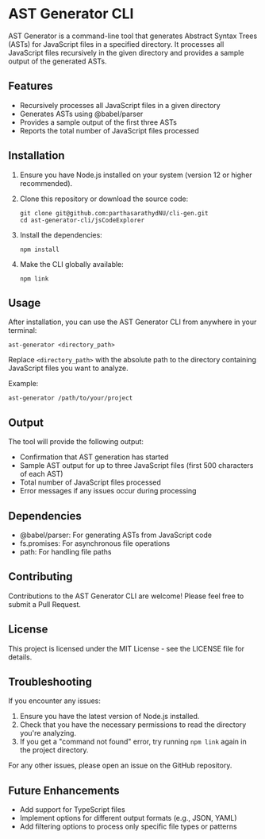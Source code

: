 # AST Generator CLI

AST Generator is a command-line tool that generates Abstract Syntax Trees (ASTs) for JavaScript files in a specified directory. It processes all JavaScript files recursively in the given directory and provides a sample output of the generated ASTs.

## Features

- Recursively processes all JavaScript files in a given directory
- Generates ASTs using @babel/parser
- Provides a sample output of the first three ASTs
- Reports the total number of JavaScript files processed

## Installation

1. Ensure you have Node.js installed on your system (version 12 or higher recommended).

2. Clone this repository or download the source code:
   ```
   git clone git@github.com:parthasarathydNU/cli-gen.git
   cd ast-generator-cli/jsCodeExplorer
   ```

3. Install the dependencies:
   ```
   npm install
   ```

4. Make the CLI globally available:
   ```
   npm link
   ```

## Usage

After installation, you can use the AST Generator CLI from anywhere in your terminal:

```
ast-generator <directory_path>
```

Replace `<directory_path>` with the absolute path to the directory containing JavaScript files you want to analyze.

Example:
```
ast-generator /path/to/your/project
```

## Output

The tool will provide the following output:

- Confirmation that AST generation has started
- Sample AST output for up to three JavaScript files (first 500 characters of each AST)
- Total number of JavaScript files processed
- Error messages if any issues occur during processing

## Dependencies

- @babel/parser: For generating ASTs from JavaScript code
- fs.promises: For asynchronous file operations
- path: For handling file paths

## Contributing

Contributions to the AST Generator CLI are welcome! Please feel free to submit a Pull Request.

## License

This project is licensed under the MIT License - see the LICENSE file for details.

## Troubleshooting

If you encounter any issues:

1. Ensure you have the latest version of Node.js installed.
2. Check that you have the necessary permissions to read the directory you're analyzing.
3. If you get a "command not found" error, try running `npm link` again in the project directory.

For any other issues, please open an issue on the GitHub repository.

## Future Enhancements

- Add support for TypeScript files
- Implement options for different output formats (e.g., JSON, YAML)
- Add filtering options to process only specific file types or patterns
